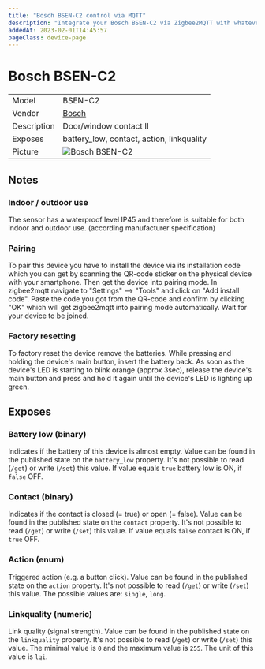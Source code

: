 ```yaml
---
title: "Bosch BSEN-C2 control via MQTT"
description: "Integrate your Bosch BSEN-C2 via Zigbee2MQTT with whatever smart home infrastructure you are using without the vendor's bridge or gateway."
addedAt: 2023-02-01T14:45:57
pageClass: device-page
---
```


<!-- !!!! -->
<!-- ATTENTION: This file is auto-generated through docgen! -->
<!-- You can only edit the "Notes"-Section between the two comment lines "Notes BEGIN" and "Notes END". -->
<!-- Do not use h1 or h2 heading within "## Notes"-Section. -->
<!-- !!!! -->

# Bosch BSEN-C2

|     |     |
|-----|-----|
| Model | BSEN-C2  |
| Vendor  | [Bosch](/supported-devices/#v=Bosch)  |
| Description | Door/window contact II |
| Exposes | battery_low, contact, action, linkquality |
| Picture | ![Bosch BSEN-C2](https://www.zigbee2mqtt.io/images/devices/BSEN-C2.jpg) |


<!-- Notes BEGIN: You can edit here. Add "## Notes" headline if not already present. -->
## Notes

### Indoor / outdoor use
The sensor has a waterproof level IP45 and therefore is suitable for both indoor and outdoor use. (according manufacturer specification) 

### Pairing
To pair this device you have to install the device via its installation code which you can get by scanning the QR-code sticker on the physical device with your smartphone. Then get the device into pairing mode. In zigbee2mqtt navigate to  "Settings" --> "Tools" and click on "Add install code". Paste the code you got from the QR-code and confirm by clicking "OK" which will get zigbee2mqtt into pairing mode automatically. Wait for your device to be joined.


### Factory resetting
To factory reset the device remove the batteries. While pressing and holding the device's main button, insert the battery back. As soon as the device's LED is starting to blink orange (approx 3sec), release the device's main button and press and hold it again until the device's LED is lighting up green.
<!-- Notes END: Do not edit below this line -->




## Exposes

### Battery low (binary)
Indicates if the battery of this device is almost empty.
Value can be found in the published state on the `battery_low` property.
It's not possible to read (`/get`) or write (`/set`) this value.
If value equals `true` battery low is ON, if `false` OFF.

### Contact (binary)
Indicates if the contact is closed (= true) or open (= false).
Value can be found in the published state on the `contact` property.
It's not possible to read (`/get`) or write (`/set`) this value.
If value equals `false` contact is ON, if `true` OFF.

### Action (enum)
Triggered action (e.g. a button click).
Value can be found in the published state on the `action` property.
It's not possible to read (`/get`) or write (`/set`) this value.
The possible values are: `single`, `long`.

### Linkquality (numeric)
Link quality (signal strength).
Value can be found in the published state on the `linkquality` property.
It's not possible to read (`/get`) or write (`/set`) this value.
The minimal value is `0` and the maximum value is `255`.
The unit of this value is `lqi`.

